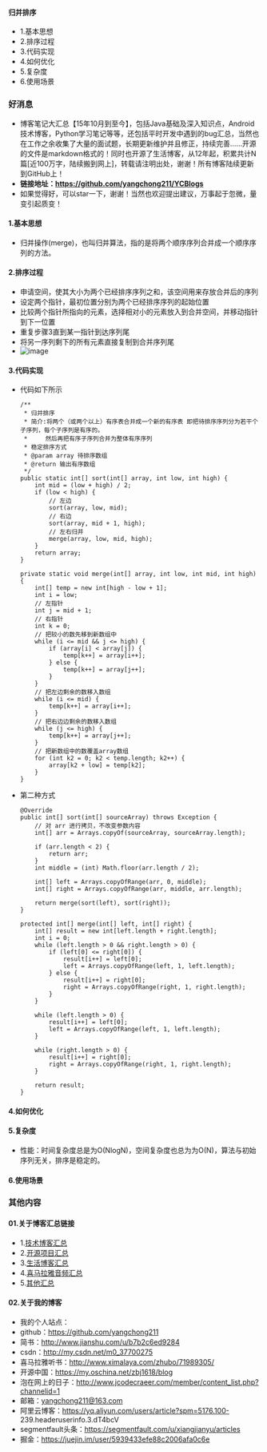 #### 归并排序
- 1.基本思想
- 2.排序过程
- 3.代码实现
- 4.如何优化
- 5.复杂度
- 6.使用场景



### 好消息
- 博客笔记大汇总【15年10月到至今】，包括Java基础及深入知识点，Android技术博客，Python学习笔记等等，还包括平时开发中遇到的bug汇总，当然也在工作之余收集了大量的面试题，长期更新维护并且修正，持续完善……开源的文件是markdown格式的！同时也开源了生活博客，从12年起，积累共计N篇[近100万字，陆续搬到网上]，转载请注明出处，谢谢！所有博客陆续更新到GitHub上！
- **链接地址：https://github.com/yangchong211/YCBlogs**
- 如果觉得好，可以star一下，谢谢！当然也欢迎提出建议，万事起于忽微，量变引起质变！




#### 1.基本思想
- 归并操作(merge)，也叫归并算法，指的是将两个顺序序列合并成一个顺序序列的方法。



#### 2.排序过程
- 申请空间，使其大小为两个已经排序序列之和，该空间用来存放合并后的序列
- 设定两个指针，最初位置分别为两个已经排序序列的起始位置
- 比较两个指针所指向的元素，选择相对小的元素放入到合并空间，并移动指针到下一位置
- 重复步骤3直到某一指针到达序列尾
- 将另一序列剩下的所有元素直接复制到合并序列尾
- ![image](https://upload-images.jianshu.io/upload_images/4432347-09a3d2809433d06e.gif?imageMogr2/auto-orient/strip)


#### 3.代码实现
- 代码如下所示
    ```
    /**
     * 归并排序
     * 简介:将两个（或两个以上）有序表合并成一个新的有序表 即把待排序序列分为若干个子序列，每个子序列是有序的。
     *     然后再把有序子序列合并为整体有序序列
     * 稳定排序方式
     * @param array 待排序数组
     * @return 输出有序数组
     */ 
    public static int[] sort(int[] array, int low, int high) { 
        int mid = (low + high) / 2; 
        if (low < high) { 
            // 左边  
            sort(array, low, mid); 
            // 右边 
            sort(array, mid + 1, high); 
            // 左右归并  
            merge(array, low, mid, high); 
        }
        return array; 
    } 
    
    private static void merge(int[] array, int low, int mid, int high) {
        int[] temp = new int[high - low + 1]; 
        int i = low;
        // 左指针  
        int j = mid + 1;
        // 右指针  
        int k = 0; 
        // 把较小的数先移到新数组中  
        while (i <= mid && j <= high) { 
            if (array[i] < array[j]) { 
                temp[k++] = array[i++]; 
            } else { 
                temp[k++] = array[j++]; 
            } 
        } 
        // 把左边剩余的数移入数组  
        while (i <= mid) { 
            temp[k++] = array[i++]; 
        } 
        // 把右边边剩余的数移入数组  
        while (j <= high) { 
            temp[k++] = array[j++]; 
        } 
        // 把新数组中的数覆盖array数组  
        for (int k2 = 0; k2 < temp.length; k2++) { 
            array[k2 + low] = temp[k2]; 
        } 
    }
    ```


- 第二种方式
    ```
    @Override
    public int[] sort(int[] sourceArray) throws Exception {
        // 对 arr 进行拷贝，不改变参数内容
        int[] arr = Arrays.copyOf(sourceArray, sourceArray.length);
    
        if (arr.length < 2) {
            return arr;
        }
        int middle = (int) Math.floor(arr.length / 2);
    
        int[] left = Arrays.copyOfRange(arr, 0, middle);
        int[] right = Arrays.copyOfRange(arr, middle, arr.length);
    
        return merge(sort(left), sort(right));
    }
    
    protected int[] merge(int[] left, int[] right) {
        int[] result = new int[left.length + right.length];
        int i = 0;
        while (left.length > 0 && right.length > 0) {
            if (left[0] <= right[0]) {
                result[i++] = left[0];
                left = Arrays.copyOfRange(left, 1, left.length);
            } else {
                result[i++] = right[0];
                right = Arrays.copyOfRange(right, 1, right.length);
            }
        }
    
        while (left.length > 0) {
            result[i++] = left[0];
            left = Arrays.copyOfRange(left, 1, left.length);
        }
    
        while (right.length > 0) {
            result[i++] = right[0];
            right = Arrays.copyOfRange(right, 1, right.length);
        }
    
        return result;
    }
    ```



#### 4.如何优化


#### 5.复杂度
- 性能：时间复杂度总是为O(NlogN)，空间复杂度也总为为O(N)，算法与初始序列无关，排序是稳定的。



#### 6.使用场景




### 其他内容
#### 01.关于博客汇总链接
- 1.[技术博客汇总](https://www.jianshu.com/p/614cb839182c)
- 2.[开源项目汇总](https://blog.csdn.net/m0_37700275/article/details/80863574)
- 3.[生活博客汇总](https://blog.csdn.net/m0_37700275/article/details/79832978)
- 4.[喜马拉雅音频汇总](https://www.jianshu.com/p/f665de16d1eb)
- 5.[其他汇总](https://www.jianshu.com/p/53017c3fc75d)



#### 02.关于我的博客
- 我的个人站点：
- github：https://github.com/yangchong211
- 简书：http://www.jianshu.com/u/b7b2c6ed9284
- csdn：http://my.csdn.net/m0_37700275
- 喜马拉雅听书：http://www.ximalaya.com/zhubo/71989305/
- 开源中国：https://my.oschina.net/zbj1618/blog
- 泡在网上的日子：http://www.jcodecraeer.com/member/content_list.php?channelid=1
- 邮箱：yangchong211@163.com
- 阿里云博客：https://yq.aliyun.com/users/article?spm=5176.100- 239.headeruserinfo.3.dT4bcV
- segmentfault头条：https://segmentfault.com/u/xiangjianyu/articles
- 掘金：https://juejin.im/user/5939433efe88c2006afa0c6e








